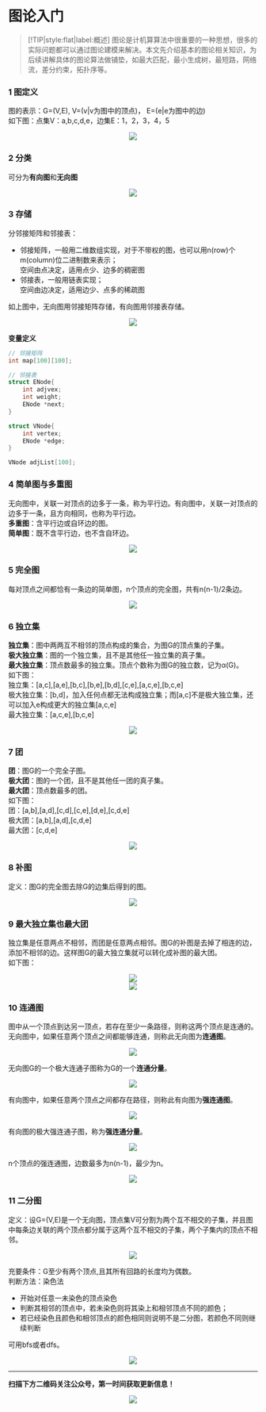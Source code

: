 # 图论入门

> [!TIP|style:flat|label:概述]
图论是计机算算法中很重要的一种思想，很多的实际问题都可以通过图论建模来解决。本文先介绍基本的图论相关知识，为后续讲解具体的图论算法做铺垫，如最大匹配，最小生成树，最短路，网络流，差分约束，拓扑序等。

### 1 图定义
图的表示：G=(V,E), V=(v|v为图中的顶点)， E=(e|e为图中的边)  
如下图：点集V：a,b,c,d,e，边集E：1，2，3，4，5
<div align=center><img src="img-图论/g-1.jpg" style="max-height: 300px;"></div>

### 2 分类
可分为**有向图**和**无向图**
<div align=center><img src="img-图论/g-2.jpg" style="max-height: 300px;"></div>

### 3 存储
分邻接矩阵和邻接表：  
* 邻接矩阵，一般用二维数组实现，对于不带权的图，也可以用n(row)个m(column)位二进制数来表示；  
空间由点决定，适用点少、边多的稠密图
* 邻接表，一般用链表实现；  
空间由边决定，适用边少、点多的稀疏图

如上图中，无向图用邻接矩阵存储，有向图用邻接表存储。
<div align=center><img src="img-图论/g-3.jpg" style="max-height: 300px;"></div>

**变量定义**
```cpp
// 邻接矩阵
int map[100][100];

// 邻接表
struct ENode{
    int adjvex;
    int weight;
    ENode *next;
}

struct VNode{
    int vertex;
    ENode *edge;
}

VNode adjList[100];
```

### 4 简单图与多重图
无向图中，关联一对顶点的边多于一条，称为平行边。有向图中，关联一对顶点的边多于一条，且方向相同，也称为平行边。  
**多重图**：含平行边或自环边的图。  
**简单图**：既不含平行边，也不含自环边。
<div align=center><img src="img-图论/g-4.jpg" style="max-height: 300px;"></div>

### 5 完全图
每对顶点之间都恰有一条边的简单图，n个顶点的完全图，共有n(n-1)/2条边。
<div align=center><img src="img-图论/g-5.jpg" style="max-height: 300px;"></div>

### 6 独立集
**独立集**：图中两两互不相邻的顶点构成的集合，为图G的顶点集的子集。  
**极大独立集**：图的一个独立集，且不是其他任一独立集的真子集。  
**最大独立集**：顶点数最多的独立集。顶点个数称为图G的独立数，记为α(G)。  
如下图：  
独立集：[a,c],[a,e],[b,c],[b,e],[b,d],[c,e],[a,c,e],[b,c,e]  
极大独立集：[b,d]，加入任何点都无法构成独立集；而[a,c]不是极大独立集，还可以加入e构成更大的独立集[a,c,e]  
最大独立集：[a,c,e],[b,c,e]
<div align=center><img src="img-图论/g-6.jpg" style="max-height: 300px;"></div>

### 7 团
**团**：图G的一个完全子图。  
**极大团**：图的一个团，且不是其他任一团的真子集。    
**最大团**：顶点数最多的团。  
如下图：  
团：[a,b],[a,d],[c,d],[c,e],[d,e],[c,d,e]  
极大团：[a,b],[a,d],[c,d,e]  
最大团：[c,d,e]
<div align=center><img src="img-图论/g-7.jpg" style="max-height: 300px;"></div>

### 8 补图
定义：图G的完全图去除G的边集后得到的图。
<div align=center><img src="img-图论/g-8.jpg" style="max-height: 300px;"></div>

### 9 最大独立集也最大团
独立集是任意两点不相邻，而团是任意两点相邻。图G的补图是去掉了相连的边，添加不相邻的边。这样图G的最大独立集就可以转化成补图的最大团。    
如下图：
<div align=center><img src="img-图论/g-9-1.jpg" style="max-height: 300px;"></div>

<div align=center><img src="img-图论/g-9-2.jpg" style="max-height: 300px;"></div>

### 10 连通图
图中从一个顶点到达另一顶点，若存在至少一条路径，则称这两个顶点是连通的。  
无向图中，如果任意两个顶点之间都能够连通，则称此无向图为**连通图**。
<div align=center><img src="img-图论/g-10-1.jpg" style="max-height: 300px;"></div>

无向图G的一个极大连通子图称为G的一个**连通分量**。
<div align=center><img src="img-图论/g-10-2.jpg" style="max-height: 300px;"></div>

有向图中，如果任意两个顶点之间都存在路径，则称此有向图为**强连通图**。
<div align=center><img src="img-图论/g-10-3.jpg" style="max-height: 300px;"></div>

有向图的极大强连通子图，称为**强连通分量**。
<div align=center><img src="img-图论/g-10-4.jpg" style="max-height: 300px;"></div>

n个顶点的强连通图，边数最多为n(n-1)，最少为n。
<div align=center><img src="img-图论/g-10-5.jpg" style="max-height: 300px;"></div>

### 11 二分图
定义：设G=(V,E)是一个无向图，顶点集V可分割为两个互不相交的子集，并且图中每条边关联的两个顶点都分属于这两个互不相交的子集，两个子集内的顶点不相邻。
<div align=center><img src="img-图论/g-11-1.jpg" style="max-height: 300px;"></div>

充要条件：G至少有两个顶点,且其所有回路的长度均为偶数。  
判断方法：染色法  
* 开始对任意一未染色的顶点染色
* 判断其相邻的顶点中，若未染色则将其染上和相邻顶点不同的颜色；
* 若已经染色且颜色和相邻顶点的颜色相同则说明不是二分图，若颜色不同则继续判断

可用bfs或者dfs。
<div align=center><img src="img-图论/g-11-2.jpg" style="max-height: 300px;"></div>







---
**扫描下方二维码关注公众号，第一时间获取更新信息！**  
<div align=center><img src="../qrcode.jpg" style="max-height: 300px;"></div>